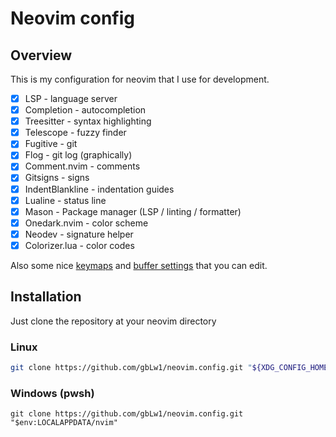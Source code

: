 # Neovim config

## Overview

This is my configuration for neovim that I use for development.

- [x] LSP - language server
- [x] Completion - autocompletion
- [x] Treesitter - syntax highlighting
- [x] Telescope - fuzzy finder
- [x] Fugitive - git
- [x] Flog - git log (graphically)
- [x] Comment.nvim - comments
- [x] Gitsigns - signs
- [x] IndentBlankline - indentation guides
- [x] Lualine - status line
- [x] Mason - Package manager (LSP / linting / formatter)
- [x] Onedark.nvim - color scheme
- [x] Neodev - signature helper
- [x] Colorizer.lua - color codes

Also some nice [keymaps](./after/plugin/remap.lua) and [buffer settings](./after/plugin/opt.lua) that you can edit.

## Installation

Just clone the repository at your neovim directory

### Linux

```bash
git clone https://github.com/gbLw1/neovim.config.git "${XDG_CONFIG_HOME:-$HOME/.config}"/nvim
```

### Windows (pwsh)

```pwsh
git clone https://github.com/gbLw1/neovim.config.git "$env:LOCALAPPDATA/nvim"
```


